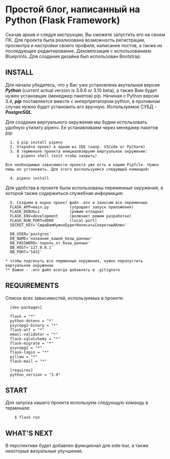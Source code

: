Простой блог, написанный на Python (Flask Framework)
=============================

Скачав архив и следуя инструкции, Вы сможете запустить его на своем ПК. Для проекта была реализована возможность регистрации, просмотра и настройки своего профиля, написание постов, а также их последующее редактирование. Декомпозиция с использованием Blueprints. Для создания дизайна был использован Bootstrap.

INSTALL
------------

Для начала убедитесь, что у Вас уже установлена акутальная версия ***Python*** (current actual version is 3.9.6 or 3.10 beta), а также Вам будет нужен установщик (менеджер пакетов) pip. Начиная с Python версии 3.4, ***pip*** поставляется вместе с интерпретатором python, в противном случае нужно будет установить его вручную. Используемое СУБД - ***PostgreSQL***.

Для создания виртуального окружения мы будем использовать удобную утилиту pipenv. Ее устанавливаем через менеджер пакетов pip:

      1. $ pip install pipenv
      2. Откройте проект в одном из IDE (напр. VSCode or PyCharm)
      3. В терменале проекта инициализируем виртуальное окружение:
         $ pipenv shell (exit чтобы закрыть)

    Все необходимые зависимости проекта уже есть в нашем Pipfile. Нужно лишь их установить. Для этого воспользуемся следующей командой:

      4. pipenv install
 Для удобства в проекте были использованы переменные окружения, в которой также содержиться служебная информация:

      5. Создаем в корне проект файл .env и заносим все переменные
      FLASK_APP=main.py         (упрощает запуск приложения)
      FLASK_DEBUG=1             (режим отладки)
      FLASK_ENV=development     (включает режим разработки)
      FLASK_RUN_PORT=8000       (local port)
      SECRET_KEY='СюдаВамНужноБудетНаписатьСекретныйКлюч'

      DB_USER='postgres'
      DB_NAME='название_вашей_базы_данных'
      DB_PASSWORD='пароль_от_базы_данных'
      DB_HOST='127.0.0.1'
      DB_PORT='5432'

    * чтобы подтянуть все перменные окружения, нужно перапустить виртуальное окружение
    ** Важно - .env файл всегда добавлять в .gitignore

REQUIREMENTS
------------

Список всех зависимостей, используемых в проекте:

      [dev-packages]
      
      flask = "*"
      python-dotenv = "*"
      psycopg2-binary = "*"
      flask-wtf = "*"
      email-validator = "*"
      flask-sqlalchemy = "*"
      flask-migrate = "*"
      psycopg2 = "*"
      flask-login = "*"
      pillow = "*"
      flask-mail = "*"

      [requires]
      python_version = "3.9"
      

START
-----------
Для запуска нашего проекта используем следующую команду в терменале:

        $ flask run

WHAT'S NEXT
-----------
В перспективе будет добавлен функционал для side-bar, а также некоторые визуальные улучшения.
